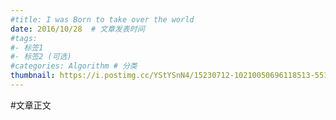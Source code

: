 ```yaml
---
#title: I was Born to take over the world  
date: 2016/10/28  # 文章发表时间
#tags:
#- 标签1
#- 标签2 (可选)
#categories: Algorithm # 分类
thumbnail: https://i.postimg.cc/YStYSnN4/15230712-10210050696118513-551670800183277651-n-10210050696118513-2.png
---
```


#文章正文
